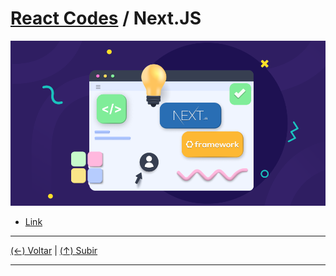# [React Codes](https://github.com/systemboys/React_Codes#react-codes "React Codes") / Next.JS

[![Next.JS](https://github.com/systemboys/React_Codes/raw/main/Frameworks/NextJS/images/Next.js_Framework_Simplify_Your_Web_Building.png "Next.JS")](https://github.com/systemboys/React_Codes/raw/main/Frameworks/NextJS/images/Next.js_Framework_Simplify_Your_Web_Building.png "Next.JS")

- [Link](https://site.com#anchor-link "Link")

---

[(&larr;) Voltar](https://github.com/systemboys/React_Codes#react-codes "Voltar ao SumÃ¡rio") | 
[(&uarr;) Subir](#assunto "Subir para o topo")

---